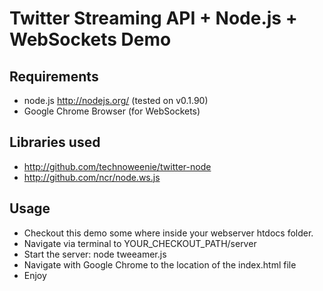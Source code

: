 Twitter Streaming API  + Node.js + WebSockets Demo
================================

Requirements
--------------------------------
 * node.js http://nodejs.org/ (tested on v0.1.90)
 * Google Chrome Browser (for WebSockets)

Libraries used 
--------------------------------
 * http://github.com/technoweenie/twitter-node
 * http://github.com/ncr/node.ws.js

Usage
--------------------------------
 * Checkout this demo some where inside your webserver htdocs folder. 
 * Navigate via terminal to YOUR_CHECKOUT_PATH/server 
 * Start the server: node tweeamer.js
 * Navigate with Google Chrome to the location of the index.html file
 * Enjoy
